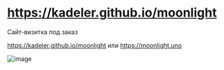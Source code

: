 # https://kadeler.github.io/moonlight
Сайт-визитка под заказ

https://kadeler.github.io/moonlight или https://moonlight.uno

![image](https://user-images.githubusercontent.com/20907848/161827633-6a3df01b-4769-44bb-b555-554a145ea6cf.png)
